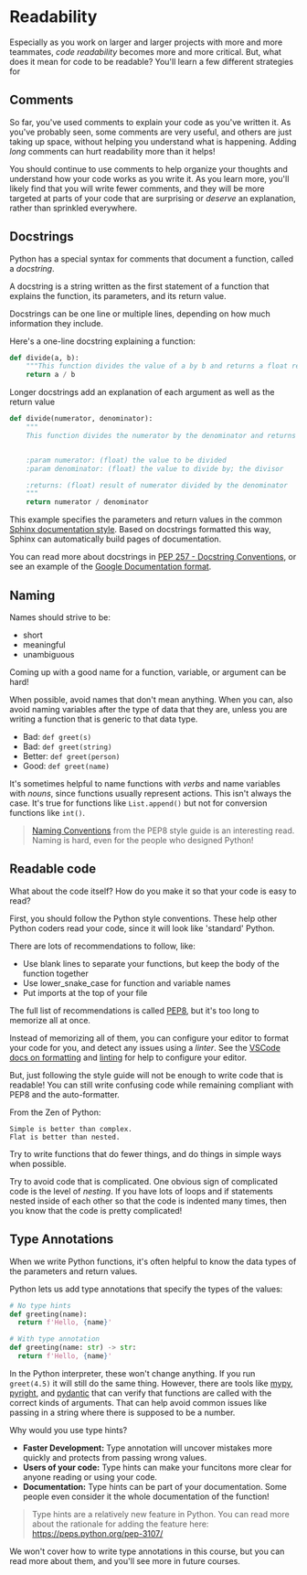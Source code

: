 # Readability

Especially as you work on larger and larger projects with more and more teammates, _code readability_ becomes more and more critical. But, what does it mean for code to be readable? You'll learn a few different strategies for

## Comments

So far, you've used comments to explain your code as you've written it. As you've probably seen, some comments are very useful, and others are just taking up space, without helping you understand what is happening. Adding _long_ comments can hurt readability more than it helps!

You should continue to use comments to help organize your thoughts and understand how your code works as you write it. As you learn more, you'll likely find that you will write fewer comments, and they will be more targeted at parts of your code that are surprising or _deserve_ an explanation, rather than sprinkled everywhere.

## Docstrings

Python has a special syntax for comments that document a function, called a _docstring_.

A docstring is a string written as the first statement of a function that explains the function, its parameters, and its return value.

Docstrings can be one line or multiple lines, depending on how much information they include.

Here's a one-line docstring explaining a function:
```python
def divide(a, b):
    """This function divides the value of a by b and returns a float result"""
    return a / b
```

Longer docstrings add an explanation of each argument as well as the return value

```python
def divide(numerator, denominator):
    """
    This function divides the numerator by the denominator and returns the result without attempting any type conversion.


    :param numerator: (float) the value to be divided
    :param denominator: (float) the value to divide by; the divisor

    :returns: (float) result of numerator divided by the denominator
    """
    return numerator / denominator
```

This example specifies the parameters and return values in the common [Sphinx documentation style](https://sphinx-rtd-tutorial.readthedocs.io/en/latest/docstrings.html). Based on docstrings formatted this way, Sphinx can automatically build pages of documentation.

You can read more about docstrings in [PEP 257 - Docstring Conventions](https://peps.python.org/pep-0257/), or see an example of the [Google Documentation format](https://www.sphinx-doc.org/en/master/usage/extensions/example_google.html).

## Naming

Names should strive to be:

- short
- meaningful
- unambiguous

Coming up with a good name for a function, variable, or argument can be hard!

When possible, avoid names that don't mean anything. When you can, also avoid naming variables after the type of data that they are, unless you are writing a function that is generic to that data type.

- Bad: `def greet(s)`
- Bad: `def greet(string)`
- Better: `def greet(person)`
- Good: `def greet(name)`

It's sometimes helpful to name functions with _verbs_ and name variables with _nouns_, since functions usually represent actions. This isn't always the case. It's true for functions like `List.append()` but not for conversion functions like `int()`.

> [Naming Conventions](https://peps.python.org/pep-0008/#naming-conventions) from the PEP8 style guide is an interesting read. Naming is hard, even for the people who designed Python!

## Readable code

What about the code itself? How do you make it so that your code is easy to read?

First, you should follow the Python style conventions. These help other Python coders read your code, since it will look like 'standard' Python.

There are lots of recommendations to follow, like:
- Use blank lines to separate your functions, but keep the body of the function together
- Use lower_snake_case for function and variable names
- Put imports at the top of your file

The full list of recommendations is called [PEP8](https://peps.python.org/pep-0008/), but it's too long to memorize all at once.

Instead of memorizing all of them, you can configure your editor to format your code for you, and detect any issues using a _linter_. See the [VSCode docs on formatting](https://code.visualstudio.com/docs/python/editing#_formatting) and [linting](https://code.visualstudio.com/docs/python/linting) for help to configure your editor.

But, just following the style guide will not be enough to write code that is readable! You can still write confusing code while remaining compliant with PEP8 and the auto-formatter.

From the Zen of Python:

```
Simple is better than complex.
Flat is better than nested.
```

Try to write functions that do fewer things, and do things in simple ways when possible.

Try to avoid code that is complicated. One obvious sign of complicated code is the level of _nesting_. If you have lots of loops and if statements nested inside of each other so that the code is indented many times, then you know that the code is pretty complicated!

## Type Annotations

When we write Python functions, it's often helpful to know the data types of the parameters and return values.

Python lets us add type annotations that specify the types of the values:

```python
# No type hints
def greeting(name):
  return f'Hello, {name}'

# With type annotation
def greeting(name: str) -> str:
  return f'Hello, {name}'
```

In the Python interpreter, these won't change anything. If you run `greet(4.5)` it will still do the same thing. However, there are tools like [mypy](http://mypy-lang.org/), [pyright](https://github.com/microsoft/pyright), and [pydantic](https://pydantic-docs.helpmanual.io/) that can verify that functions are called with the correct kinds of arguments. That can help avoid common issues like passing in a string where there is supposed to be a number.

Why would you use type hints?

- **Faster Development:** Type annotation will uncover mistakes more quickly and protects from passing wrong values.
- **Users of your code:** Type hints can make your funcitons more clear for anyone reading or using your code.
- **Documentation:** Type hints can be part of your documentation. Some people even consider it the whole documentation of the function!

> Type hints are a relatively new feature in Python. You can read more about the rationale for adding the feature here: https://peps.python.org/pep-3107/

We won't cover how to write type annotations in this course, but you can read more about them, and you'll see more in future courses.